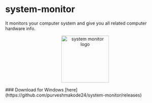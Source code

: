# system-monitor
It monitors your computer system and give you all related computer hardware info. 
<p align="center"><a href="#" target="_blank" rel="noopener noreferrer"><img width="150" src="/assets/icons/win/icon.ico" alt="system monitor logo"></a></p>
### Download for Windows [here](https://github.com/purveshmakode24/system-monitor/releases)

